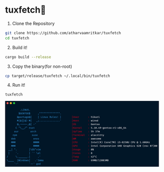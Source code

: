 # tuxfetch🐧

1. Clone the Repository
```sh
git clone https://github.com/atharvaamritkar/tuxfetch
cd tuxfetch
```

2. Build it!

```sh
cargo build --release
```

3. Copy the binary(for non-root)
```sh
cp target/release/tuxfetch ~/.local/bin/tuxfetch
```
4. Run it!
```
tuxfetch
```

![Screenshot 1](./ss.png)

